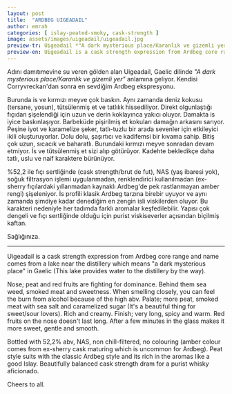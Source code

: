 ```yaml
---
layout: post
title:  "ARDBEG UIGEADAIL"
author: emrah
categories: [ islay-peated-smoky, cask-strength ]
image: assets/images/uigeadail/uigeadail.jpg
preview-tr: Uigeadail *"A dark mysterious place/Karanlık ve gizemli yer"* anlamına geliyor. 
preview-en: Uigeadail is a cask strength expression from Ardbeg core range.
---
```


Adını damıtımevine su veren gölden alan Uigeadail, Gaelic dilinde *"A dark mysterious place/Karanlık ve gizemli yer"* anlamına geliyor. Kendisi Corryvreckan'dan sonra en sevdiğim Ardbeg ekspresyonu. 

Burunda is ve kırmızı meyve çok baskın. Aynı zamanda deniz kokusu (tersane, yosun), tütsülenmiş et ve tatlılık hissediliyor. Direkt olgunlaştığı fıçıdan şişelendiği için uzun ve derin koklayınca yakıcı oluyor. 
Damakta is iyice baskınlaşıyor. Barbeküde pişirilmiş et kokuları damağın arkasını sarıyor. Peşine iyot ve karamelize şeker, tatlı-tuzlu bir arada sevenler için etkileyici ikili oluşturuyorlar. Dolu dolu, şaşırtıcı ve kadifemsi bir kıvama sahip.
Bitiş çok uzun, sıcacık ve baharatlı. Burundaki kırmızı meyve sonradan devam etmiyor. İs ve tütsülenmiş et sizi alıp götürüyor. 
Kadehte bekledikçe daha tatlı, uslu ve naif karaktere bürünüyor. 

%52,2 ile fıçı sertliğinde (cask strength/brut de fut), NAS (yaş ibaresi yok), soğuk filtrasyon işlemi uygulanmadan, renklendirici kullanılmadan (ex-sherry fıçılardaki yıllanmadan kaynaklı Ardbeg'de pek rastlanmayan amber rengi) şişeleniyor. 
İs profili klasik Ardbeg tarzına birebir uyuyor ve aynı zamanda şimdiye kadar denediğim en zengin isli viskilerden oluyor. Bu karakteri nedeniyle her tadımda farklı aromalar keşfedilebilir. Yapısı çok dengeli ve fıçı sertliğinde olduğu için purist viskiseverler açısından biçilmiş kaftan. 

Sağlığınıza.

---------------------------------------------------------------------------

Uigeadail is a cask strength expression from Ardbeg core range and name comes from a lake near the distillery which means "a dark mysterious place" in Gaelic (This lake provides water to the distillery by the way).

Nose; peat and red fruits are fighting for dominance. Behind them sea weed, smoked meat and sweetness. When smelling closely, you can feel the burn from alcohol because of the high abv.
Palate; more peat, smoked meat with sea salt and caramelized sugar (It's a beautiful thing for sweet/sour lovers). Rich and creamy. 
Finish; very long, spicy and warm. Red fruits on the nose doesn't last long. After a few minutes in the glass makes it more sweet, gentle and smooth.

Bottled with 52,2% abv, NAS, non chill-filtered, no colouring (amber colour comes from ex-sherry cask maturing which is uncommon for Ardbeg).
Peat style suits with the classic Ardbeg style and its rich in the aromas like a good Islay. Beautifully balanced cask strength dram for a purist whisky aficionado. 

Cheers to all. 
